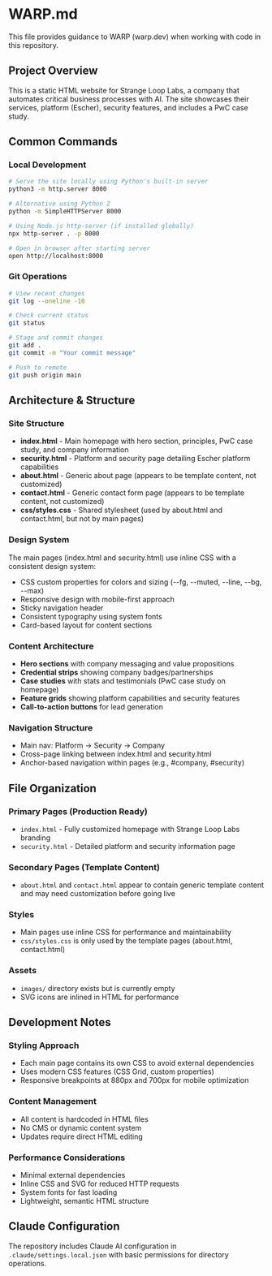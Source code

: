 # WARP.md

This file provides guidance to WARP (warp.dev) when working with code in this repository.

## Project Overview

This is a static HTML website for Strange Loop Labs, a company that automates critical business processes with AI. The site showcases their services, platform (Escher), security features, and includes a PwC case study.

## Common Commands

### Local Development
```bash
# Serve the site locally using Python's built-in server
python3 -m http.server 8000

# Alternative using Python 2
python -m SimpleHTTPServer 8000

# Using Node.js http-server (if installed globally)
npx http-server . -p 8000

# Open in browser after starting server
open http://localhost:8000
```

### Git Operations
```bash
# View recent changes
git log --oneline -10

# Check current status
git status

# Stage and commit changes
git add .
git commit -m "Your commit message"

# Push to remote
git push origin main
```

## Architecture & Structure

### Site Structure
- **index.html** - Main homepage with hero section, principles, PwC case study, and company information
- **security.html** - Platform and security page detailing Escher platform capabilities
- **about.html** - Generic about page (appears to be template content, not customized)
- **contact.html** - Generic contact form page (appears to be template content, not customized)
- **css/styles.css** - Shared stylesheet (used by about.html and contact.html, but not by main pages)

### Design System
The main pages (index.html and security.html) use inline CSS with a consistent design system:
- CSS custom properties for colors and sizing (--fg, --muted, --line, --bg, --max)
- Responsive design with mobile-first approach
- Sticky navigation header
- Consistent typography using system fonts
- Card-based layout for content sections

### Content Architecture
- **Hero sections** with company messaging and value propositions
- **Credential strips** showing company badges/partnerships
- **Case studies** with stats and testimonials (PwC case study on homepage)
- **Feature grids** showing platform capabilities and security features
- **Call-to-action buttons** for lead generation

### Navigation Structure
- Main nav: Platform → Security → Company
- Cross-page linking between index.html and security.html
- Anchor-based navigation within pages (e.g., #company, #security)

## File Organization

### Primary Pages (Production Ready)
- `index.html` - Fully customized homepage with Strange Loop Labs branding
- `security.html` - Detailed platform and security information page

### Secondary Pages (Template Content)
- `about.html` and `contact.html` appear to contain generic template content and may need customization before going live

### Styles
- Main pages use inline CSS for performance and maintainability
- `css/styles.css` is only used by the template pages (about.html, contact.html)

### Assets
- `images/` directory exists but is currently empty
- SVG icons are inlined in HTML for performance

## Development Notes

### Styling Approach
- Each main page contains its own CSS to avoid external dependencies
- Uses modern CSS features (CSS Grid, custom properties)
- Responsive breakpoints at 880px and 700px for mobile optimization

### Content Management
- All content is hardcoded in HTML files
- No CMS or dynamic content system
- Updates require direct HTML editing

### Performance Considerations
- Minimal external dependencies
- Inline CSS and SVG for reduced HTTP requests
- System fonts for fast loading
- Lightweight, semantic HTML structure

## Claude Configuration

The repository includes Claude AI configuration in `.claude/settings.local.json` with basic permissions for directory operations.
